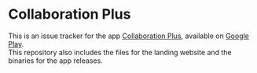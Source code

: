 # Collaboration Plus
This is an issue tracker for the app [Collaboration Plus](https://giorgioproductions.es/CollaborationPlus/), available on [Google Play](https://play.google.com/store/apps/details?id=com.giorgioproductions.youdarling).  
This repository also includes the files for the landing website and the binaries for the app releases.
